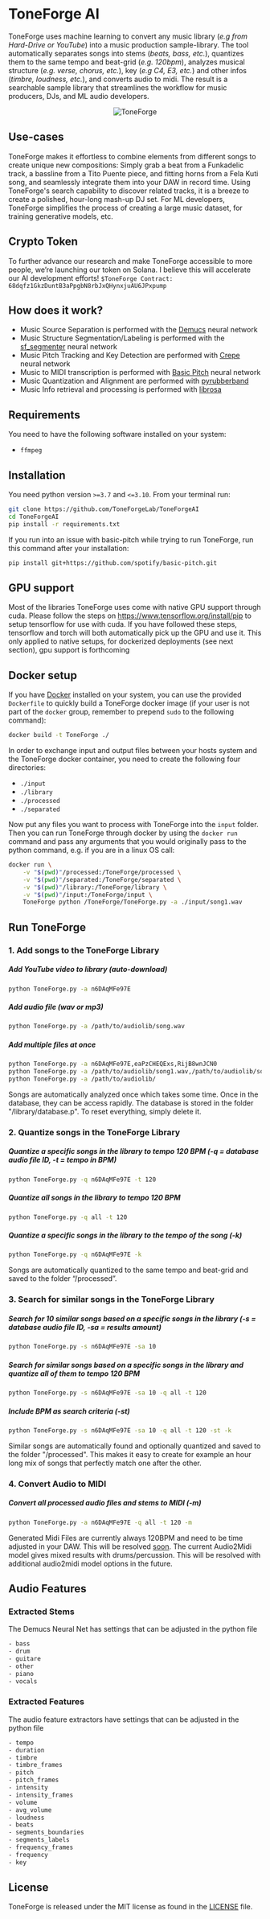 
# ToneForge AI

ToneForge uses machine learning to convert any music library (*e.g from Hard-Drive or YouTube*) into a music production sample-library. The tool automatically separates songs into stems (*beats, bass, etc.*), quantizes them to the same tempo and beat-grid (*e.g. 120bpm*), analyzes musical structure (*e.g. verse, chorus, etc.*), key (*e.g C4, E3, etc.*) and other infos (*timbre, loudness, etc.*), and converts audio to midi. The result is a searchable sample library that streamlines the workflow for music producers, DJs, and ML audio developers.

<p align="center"><img alt="ToneForge" src="https://samim.io/static/upload/illustration3.688a510b-bocuz8wh.png" /></p>

## Use-cases
ToneForge makes it effortless to combine elements from different songs to create unique new compositions: Simply grab a beat from a Funkadelic track, a bassline from a Tito Puente piece, and fitting horns from a Fela Kuti song, and seamlessly integrate them into your DAW in record time. Using ToneForge's search capability to discover related tracks, it is a breeze to create a polished, hour-long mash-up DJ set. For ML developers, ToneForge simplifies the process of creating a large music dataset, for training generative models, etc.

## Crypto Token
To further advance our research and make ToneForge accessible to more people, we’re launching our token on Solana. I believe this will accelerate our AI development efforts!
`$ToneForge Contract: 68dqfz1GkzDuntB3aPpgbN8rbJxQHynxjuAU6JPxpump`

## How does it work?
- Music Source Separation is performed with the [Demucs](https://github.com/facebookresearch/demucs) neural network
- Music Structure Segmentation/Labeling is performed with the [sf_segmenter](https://github.com/wayne391/sf_segmenter) neural network
- Music Pitch Tracking and Key Detection are performed with [Crepe](https://github.com/marl/crepe) neural network
- Music to MIDI transcription is performed with [Basic Pitch](https://github.com/spotify/basic-pitch) neural network
- Music Quantization and Alignment are performed with [pyrubberband](https://github.com/bmcfee/pyrubberband)
- Music Info retrieval and processing is performed with [librosa](https://github.com/librosa/librosa)

## Requirements

You need to have the following software installed on your system:

- ``ffmpeg``

## Installation

You need python version `>=3.7` and `<=3.10`. From your terminal run:
```bash
git clone https://github.com/ToneForgeLab/ToneForgeAI
cd ToneForgeAI
pip install -r requirements.txt
```

If you run into an issue with basic-pitch while trying to run ToneForge, run this command after your installation:
```bash
pip install git+https://github.com/spotify/basic-pitch.git
```

## GPU support

Most of the libraries ToneForge uses come with native GPU support through cuda. Please follow the steps on https://www.tensorflow.org/install/pip to setup tensorflow for use with cuda. If you have followed these steps, tensorflow and torch will both automatically pick up the GPU and use it. This only applied to native setups, for dockerized deployments (see next section), gpu support is forthcoming

## Docker setup

If you have [Docker](https://www.docker.com/) installed on your system, you can use the provided `Dockerfile` to quickly build a ToneForge docker image (if your user is not part of the `docker` group, remember to prepend `sudo` to the following command):

```bash
docker build -t ToneForge ./
```

In order to exchange input and output files between your hosts system and the ToneForge docker container, you need to create the following four directories:

- `./input`
- `./library`
- `./processed`
- `./separated`

Now put any files you want to process with ToneForge into the `input` folder.
Then you can run ToneForge through docker by using the `docker run` command and pass any arguments that you would originally pass to the python command, e.g. if you are in a linux OS call:

```bash
docker run \
    -v "$(pwd)"/processed:/ToneForge/processed \
    -v "$(pwd)"/separated:/ToneForge/separated \
    -v "$(pwd)"/library:/ToneForge/library \
    -v "$(pwd)"/input:/ToneForge/input \
    ToneForge python /ToneForge/ToneForge.py -a ./input/song1.wav
```

## Run ToneForge

### 1. Add songs to the ToneForge Library

##### Add YouTube video to library (auto-download)
```bash
python ToneForge.py -a n6DAqMFe97E
```
##### Add audio file (wav or mp3)
```bash
python ToneForge.py -a /path/to/audiolib/song.wav
```
##### Add multiple files at once
```bash
python ToneForge.py -a n6DAqMFe97E,eaPzCHEQExs,RijB8wnJCN0
python ToneForge.py -a /path/to/audiolib/song1.wav,/path/to/audiolib/song2.wav
python ToneForge.py -a /path/to/audiolib/
```
Songs are automatically analyzed once which takes some time. Once in the database, they can be access rapidly. The database is stored in the folder "/library/database.p". To reset everything, simply delete it.

### 2. Quantize songs in the ToneForge Library
##### Quantize a specific songs in the library to tempo 120 BPM (-q = database audio file ID, -t = tempo in BPM)
```bash
python ToneForge.py -q n6DAqMFe97E -t 120
```
##### Quantize all songs in the library to tempo 120 BPM
```bash
python ToneForge.py -q all -t 120
```
##### Quantize a specific songs in the library to the tempo of the song (-k)
```bash
python ToneForge.py -q n6DAqMFe97E -k
```
Songs are automatically quantized to the same tempo and beat-grid and saved to the folder “/processed”.

### 3. Search for similar songs in the ToneForge Library
##### Search for 10 similar songs based on a specific songs in the library (-s = database audio file ID, -sa = results amount)
```bash
python ToneForge.py -s n6DAqMFe97E -sa 10
```
##### Search for similar songs based on a specific songs in the library and quantize all of them to tempo 120 BPM
```bash
python ToneForge.py -s n6DAqMFe97E -sa 10 -q all -t 120
```
##### Include BPM as search criteria  (-st)
```bash
python ToneForge.py -s n6DAqMFe97E -sa 10 -q all -t 120 -st -k
```
Similar songs are automatically found and optionally quantized and saved to the folder "/processed". This makes it easy to create for example an hour long mix of songs that perfectly match one after the other. 

### 4. Convert Audio to MIDI
##### Convert all processed audio files and stems to MIDI (-m)
```bash
python ToneForge.py -a n6DAqMFe97E -q all -t 120 -m
```
Generated Midi Files are currently always 120BPM and need to be time adjusted in your DAW. This will be resolved [soon](https://github.com/spotify/basic-pitch/issues/40). The current Audio2Midi model gives mixed results with drums/percussion. This will be resolved with additional audio2midi model options in the future.


## Audio Features

### Extracted Stems
The Demucs Neural Net has settings that can be adjusted in the python file
```bash
- bass
- drum
- guitare
- other
- piano
- vocals
```
### Extracted Features
The audio feature extractors have settings that can be adjusted in the python file
```bash
- tempo
- duration
- timbre
- timbre_frames
- pitch
- pitch_frames
- intensity
- intensity_frames
- volume
- avg_volume
- loudness
- beats
- segments_boundaries
- segments_labels
- frequency_frames
- frequency
- key
```

## License
ToneForge is released under the MIT license as found in the [LICENSE](https://github.com/ToneForgeLab/ToneForgeAI/blob/main/LICENSE) file.
